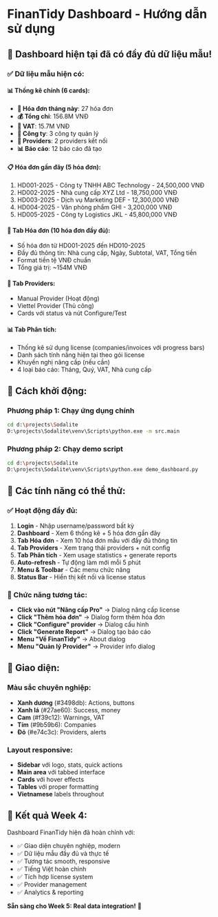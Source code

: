 # FinanTidy Dashboard - Hướng dẫn sử dụng

## 🎯 Dashboard hiện tại đã có đầy đủ dữ liệu mẫu!

### ✅ Dữ liệu mẫu hiện có:

#### 📊 Thống kê chính (6 cards):
- **📧 Hóa đơn tháng này**: 27 hóa đơn
- **💰 Tổng chi**: 156.8M VNĐ
- **🧾 VAT**: 15.7M VNĐ  
- **🏢 Công ty**: 3 công ty quản lý
- **🔌 Providers**: 2 providers kết nối
- **📊 Báo cáo**: 12 báo cáo đã tạo

#### 📋 Hóa đơn gần đây (5 hóa đơn):
1. HD001-2025 - Công ty TNHH ABC Technology - 24,500,000 VNĐ
2. HD002-2025 - Nhà cung cấp XYZ Ltd - 18,750,000 VNĐ
3. HD003-2025 - Dịch vụ Marketing DEF - 12,300,000 VNĐ
4. HD004-2025 - Văn phòng phẩm GHI - 3,200,000 VNĐ
5. HD005-2025 - Công ty Logistics JKL - 45,800,000 VNĐ

#### 📧 Tab Hóa đơn (10 hóa đơn đầy đủ):
- Số hóa đơn từ HD001-2025 đến HD010-2025
- Đầy đủ thông tin: Nhà cung cấp, Ngày, Subtotal, VAT, Tổng tiền
- Format tiền tệ VNĐ chuẩn
- Tổng giá trị: ~154M VNĐ

#### 🔌 Tab Providers:
- Manual Provider (Hoạt động)
- Viettel Provider (Thủ công)
- Cards với status và nút Configure/Test

#### 📊 Tab Phân tích:
- Thống kê sử dụng license (companies/invoices với progress bars)
- Danh sách tính năng hiện tại theo gói license
- Khuyến nghị nâng cấp (nếu cần)
- 4 loại báo cáo: Tháng, Quý, VAT, Nhà cung cấp

## 🚀 Cách khởi động:

### Phương pháp 1: Chạy ứng dụng chính
```bash
cd d:\projects\Sodalite
D:\projects\Sodalite\venv\Scripts\python.exe -m src.main
```

### Phương pháp 2: Chạy demo script
```bash
cd d:\projects\Sodalite  
D:\projects\Sodalite\venv\Scripts\python.exe demo_dashboard.py
```

## 🎯 Các tính năng có thể thử:

### ✅ Hoạt động đầy đủ:
1. **Login** - Nhập username/password bất kỳ
2. **Dashboard** - Xem 6 thống kê + 5 hóa đơn gần đây
3. **Tab Hóa đơn** - Xem 10 hóa đơn mẫu với đầy đủ thông tin
4. **Tab Providers** - Xem trạng thái providers + nút config
5. **Tab Phân tích** - Xem usage statistics + generate reports
6. **Auto-refresh** - Tự động làm mới mỗi 5 phút
7. **Menu & Toolbar** - Các menu chức năng
8. **Status Bar** - Hiển thị kết nối và license status

### 🔧 Chức năng tương tác:
- **Click vào nút "Nâng cấp Pro"** → Dialog nâng cấp license
- **Click "Thêm hóa đơn"** → Dialog form thêm hóa đơn
- **Click "Configure" provider** → Dialog cấu hình
- **Click "Generate Report"** → Dialog tạo báo cáo
- **Menu "Về FinanTidy"** → About dialog
- **Menu "Quản lý Provider"** → Provider info dialog

## 🎨 Giao diện:

### Màu sắc chuyên nghiệp:
- **Xanh dương** (#3498db): Actions, buttons
- **Xanh lá** (#27ae60): Success, money
- **Cam** (#f39c12): Warnings, VAT
- **Tím** (#9b59b6): Companies
- **Đỏ** (#e74c3c): Providers, alerts

### Layout responsive:
- **Sidebar** với logo, stats, quick actions
- **Main area** với tabbed interface
- **Cards** với hover effects
- **Tables** với proper formatting
- **Vietnamese** labels throughout

## 🎉 Kết quả Week 4:

Dashboard FinanTidy hiện đã hoàn chỉnh với:
- ✅ Giao diện chuyên nghiệp, modern
- ✅ Dữ liệu mẫu đầy đủ và thực tế
- ✅ Tương tác smooth, responsive
- ✅ Tiếng Việt hoàn chỉnh
- ✅ Tích hợp license system
- ✅ Provider management
- ✅ Analytics & reporting

**Sẵn sàng cho Week 5: Real data integration!** 🚀
